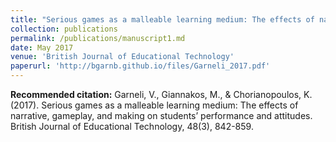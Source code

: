 ```yaml
---
title: "Serious games as a malleable learning medium: The effects of narrative, gameplay, and making on students' performance and attitudes"
collection: publications
permalink: /publications/manuscript1.md
date: May 2017
venue: 'British Journal of Educational Technology'
paperurl: 'http://bgarnb.github.io/files/Garneli_2017.pdf'
---
```


<b> Recommended citation:</b> Garneli, V., Giannakos, M., & Chorianopoulos, K. (2017). Serious games as a malleable learning medium: The effects of narrative, gameplay, and making on students’ performance and attitudes. British Journal of Educational Technology, 48(3), 842-859.
